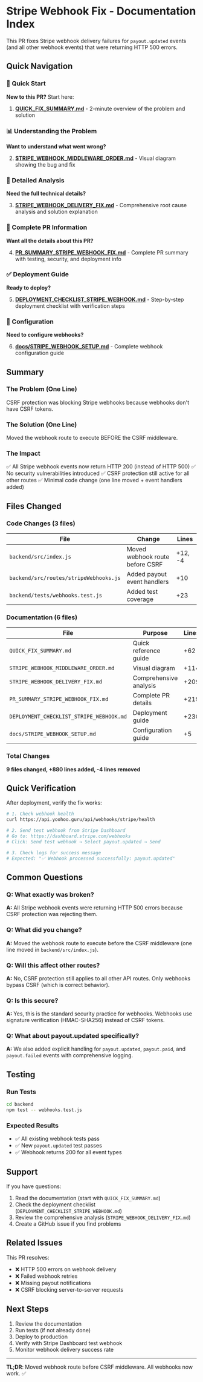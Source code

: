 # Stripe Webhook Fix - Documentation Index

This PR fixes Stripe webhook delivery failures for `payout.updated` events (and all other webhook events) that were returning HTTP 500 errors.

## Quick Navigation

### 🚀 Quick Start

**New to this PR?** Start here:

1. **[QUICK_FIX_SUMMARY.md](./QUICK_FIX_SUMMARY.md)** - 2-minute overview of the problem and solution

### 📊 Understanding the Problem

**Want to understand what went wrong?**

2. **[STRIPE_WEBHOOK_MIDDLEWARE_ORDER.md](./STRIPE_WEBHOOK_MIDDLEWARE_ORDER.md)** - Visual diagram showing the bug and fix

### 📝 Detailed Analysis

**Need the full technical details?**

3. **[STRIPE_WEBHOOK_DELIVERY_FIX.md](./STRIPE_WEBHOOK_DELIVERY_FIX.md)** - Comprehensive root cause analysis and solution explanation

### 📄 Complete PR Information

**Want all the details about this PR?**

4. **[PR_SUMMARY_STRIPE_WEBHOOK_FIX.md](./PR_SUMMARY_STRIPE_WEBHOOK_FIX.md)** - Complete PR summary with testing, security, and deployment info

### ✅ Deployment Guide

**Ready to deploy?**

5. **[DEPLOYMENT_CHECKLIST_STRIPE_WEBHOOK.md](./DEPLOYMENT_CHECKLIST_STRIPE_WEBHOOK.md)** - Step-by-step deployment checklist with verification steps

### 🔧 Configuration

**Need to configure webhooks?**

6. **[docs/STRIPE_WEBHOOK_SETUP.md](./docs/STRIPE_WEBHOOK_SETUP.md)** - Complete webhook configuration guide

## Summary

### The Problem (One Line)

CSRF protection was blocking Stripe webhooks because webhooks don't have CSRF tokens.

### The Solution (One Line)

Moved the webhook route to execute BEFORE the CSRF middleware.

### The Impact

✅ All Stripe webhook events now return HTTP 200 (instead of HTTP 500)
✅ No security vulnerabilities introduced
✅ CSRF protection still active for all other routes
✅ Minimal code change (one line moved + event handlers added)

## Files Changed

### Code Changes (3 files)

| File | Change | Lines |
|------|--------|-------|
| `backend/src/index.js` | Moved webhook route before CSRF | +12, -4 |
| `backend/src/routes/stripeWebhooks.js` | Added payout event handlers | +10 |
| `backend/tests/webhooks.test.js` | Added test coverage | +23 |

### Documentation (6 files)

| File | Purpose | Lines |
|------|---------|-------|
| `QUICK_FIX_SUMMARY.md` | Quick reference guide | +62 |
| `STRIPE_WEBHOOK_MIDDLEWARE_ORDER.md` | Visual diagram | +114 |
| `STRIPE_WEBHOOK_DELIVERY_FIX.md` | Comprehensive analysis | +209 |
| `PR_SUMMARY_STRIPE_WEBHOOK_FIX.md` | Complete PR details | +219 |
| `DEPLOYMENT_CHECKLIST_STRIPE_WEBHOOK.md` | Deployment guide | +230 |
| `docs/STRIPE_WEBHOOK_SETUP.md` | Configuration guide | +5 |

### Total Changes

**9 files changed, +880 lines added, -4 lines removed**

## Quick Verification

After deployment, verify the fix works:

```bash
# 1. Check webhook health
curl https://api.yoohoo.guru/api/webhooks/stripe/health

# 2. Send test webhook from Stripe Dashboard
# Go to: https://dashboard.stripe.com/webhooks
# Click: Send test webhook → Select payout.updated → Send

# 3. Check logs for success message
# Expected: "✅ Webhook processed successfully: payout.updated"
```

## Common Questions

### Q: What exactly was broken?

**A:** All Stripe webhook events were returning HTTP 500 errors because CSRF protection was rejecting them.

### Q: What did you change?

**A:** Moved the webhook route to execute before the CSRF middleware (one line moved in `backend/src/index.js`).

### Q: Will this affect other routes?

**A:** No, CSRF protection still applies to all other API routes. Only webhooks bypass CSRF (which is correct behavior).

### Q: Is this secure?

**A:** Yes, this is the standard security practice for webhooks. Webhooks use signature verification (HMAC-SHA256) instead of CSRF tokens.

### Q: What about payout.updated specifically?

**A:** We also added explicit handling for `payout.updated`, `payout.paid`, and `payout.failed` events with comprehensive logging.

## Testing

### Run Tests

```bash
cd backend
npm test -- webhooks.test.js
```

### Expected Results

- ✅ All existing webhook tests pass
- ✅ New `payout.updated` test passes
- ✅ Webhook returns 200 for all event types

## Support

If you have questions:

1. Read the documentation (start with `QUICK_FIX_SUMMARY.md`)
2. Check the deployment checklist (`DEPLOYMENT_CHECKLIST_STRIPE_WEBHOOK.md`)
3. Review the comprehensive analysis (`STRIPE_WEBHOOK_DELIVERY_FIX.md`)
4. Create a GitHub issue if you find problems

## Related Issues

This PR resolves:
- ❌ HTTP 500 errors on webhook delivery
- ❌ Failed webhook retries
- ❌ Missing payout notifications
- ❌ CSRF blocking server-to-server requests

## Next Steps

1. Review the documentation
2. Run tests (if not already done)
3. Deploy to production
4. Verify with Stripe Dashboard test webhook
5. Monitor webhook delivery success rate

---

**TL;DR**: Moved webhook route before CSRF middleware. All webhooks now work. ✅
